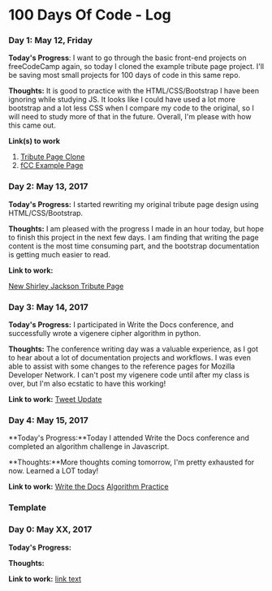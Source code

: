 # 100 Days Of Code - Log

### Day 1: May 12, Friday

**Today's Progress**: I want to go through the basic front-end projects on freeCodeCamp again, so today I cloned the example tribute page project. I'll be saving most small projects for 100 days of code in this same repo.

**Thoughts:** It is good to practice with the HTML/CSS/Bootstrap I have been ignoring while studying JS. It looks like I could have used a lot more bootstrap and a lot less CSS when I compare my code to the original, so I will need to study more of that in the future.  Overall, I'm please with how this came out.

**Link(s) to work**
1. [Tribute Page Clone](https://github.com/razzlepdx/100-days-of-code/tree/master/tribute-pages/tribute-clone)
2. [fCC Example Page](https://codepen.io/freeCodeCamp/pen/NNvBQW)

### Day 2: May 13, 2017 

**Today's Progress:** I started rewriting my original tribute page design using HTML/CSS/Bootstrap. 

**Thoughts:** I am pleased with the progress I made in an hour today, but hope to finish this project in the next few days.  I am finding that writing the page content is the most time consuming part, and the bootstrap documentation is getting much easier to read. 

**Link to work:** 

[New Shirley Jackson Tribute Page](https://github.com/razzlepdx/100-days-of-code/tree/master/tribute-pages/sj-tribute)

### Day 3: May 14, 2017 

**Today's Progress:** I participated in Write the Docs conference, and  successfully wrote a vigenere cipher algorithm in python.

**Thoughts:** The conference writing day was a valuable experience, as I got to hear about a lot of documentation projects and workflows. I was even able to assist with some changes to the reference pages for Mozilla Developer Network. I can't post my vigenere code until after my class is over, but I'm also ecstatic to have this working! 

**Link to work:** 
[Tweet Update](https://twitter.com/PagesFlutter/status/863979303196688384)

### Day 4: May 15, 2017 

**Today's Progress:**Today I attended Write the Docs conference and completed an algorithm challenge in Javascript.

**Thoughts:**More thoughts coming tomorrow, I'm pretty exhausted for now. Learned a LOT today!

**Link to work:** 
[Write the Docs](http://www.writethedocs.org/conf/na/2017/)
[Algorithm Practice](https://github.com/razzlepdx/100-days-of-code/tree/master/algo-practice)

### Template
### Day 0: May XX, 2017 

**Today's Progress:** 

**Thoughts:** 

**Link to work:** [link text](url)
